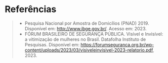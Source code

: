 # Referências

> - Pesquisa Nacional por Amostra de Domicílios (PNAD) 2019. Disponível em: http://www.ibge.gov.br/. Acesso em: 2023.
> - FÓRUM BRASILEIRO DE SEGURANÇA PÚBLICA. Visível e Invisível: a vitimização de mulheres no Brasil. Datafolha Instituto de Pesquisas. Disponível em: https://forumseguranca.org.br/wp-content/uploads/2023/03/visiveleinvisivel-2023-relatorio.pdf, 2023.
